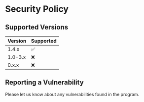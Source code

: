 # Security Policy

## Supported Versions

| Version | Supported          |
| ------- | ------------------ |
| 1.4.x   | :white_check_mark: |
| 1.0-3.x | :x:                |
| 0.x.x   | :x:                |

## Reporting a Vulnerability

Please let us know about any vulnerabilities found in the program.
